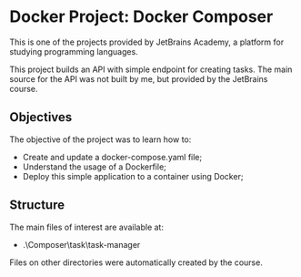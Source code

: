 # Docker Project: Docker Composer

This is one of the projects provided by JetBrains Academy, a platform for studying programming languages.

This project builds an API with simple endpoint for creating tasks.
The main source for the API was not built by me, but provided by the JetBrains course.

## Objectives

The objective of the project was to learn how to:

- Create and update a docker-compose.yaml file;
- Understand the usage of a Dockerfile;
- Deploy this simple application to a container using Docker;

## Structure

The main files of interest are available at:

- .\Composer\task\task-manager

Files on other directories were automatically created by the course.
